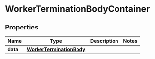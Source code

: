 

# WorkerTerminationBodyContainer


## Properties

| Name | Type | Description | Notes |
|------------ | ------------- | ------------- | -------------|
|**data** | [**WorkerTerminationBody**](WorkerTerminationBody.md) |  |  |



